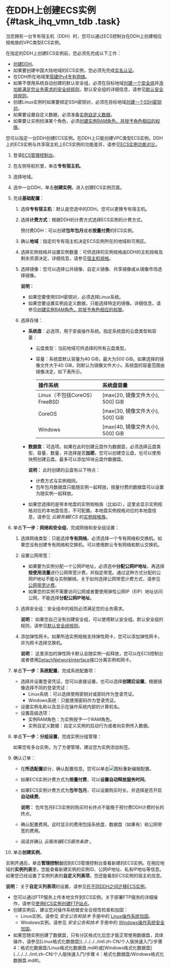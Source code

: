 # 在DDH上创建ECS实例 {#task_ihq_vmn_tdb .task}

当您拥有一台专有宿主机（DDH）时，您可以通过ECS控制台在DDH上创建相应规格族的VPC类型ECS实例。

在指定的DDH上创建ECS实例前，您必须先完成以下工作：

-   [创建DDH](intl.zh-CN/快速入门/创建DDH.md#)。
-   如果要创建中国大陆地域的ECS实例，您必须先完成[实名认证](https://www.alibabacloud.com/help/zh/doc-detail/52595.htm)。
-   在DDH所在地域里[搭建IPv4专有网络](../../../../intl.zh-CN/快速入门/搭建IPv4专有网络.md#)。
-   如果不使用系统自动创建的默认安全组，必须在目标地域[创建一个安全组](../../../../intl.zh-CN/安全/安全组/创建安全组.md#)并[添加能满足您业务需求的安全组规则](../../../../intl.zh-CN/安全/安全组/添加安全组规则.md#)。默认安全组的详细信息，请参见[默认安全组规则](../../../../intl.zh-CN/隐藏/新架构后需要隐藏的文档汇总/安全/安全组默认规则.md#)。
-   创建Linux实例时如果要绑定SSH密钥对，必须在目标地域[创建一个SSH密钥对](../../../../intl.zh-CN/安全/SSH密钥对/使用SSH密钥对.md#)。
-   如果要设置自定义数据，必须准备[实例自定义数据](../../../../intl.zh-CN/实例/管理实例/使用实例自定义数据/生成实例自定义数据.md#)。
-   如果要让实例扮演某个角色，必须[创建实例RAM角色，并授予角色相应的权限](../../../../intl.zh-CN/安全/实例RAM角色/通过控制台使用实例RAM角色.md#)。

您可以指定一台DDH创建ECS实例。在DDH上只能创建VPC类型ECS实例。DDH上的ECS实例与共享宿主机上ECS实例的功能差异，请参见[ECS实例功能对比](../../../../intl.zh-CN/产品简介/ECS实例功能对比.md#)。

1.  登录[ECS管理控制台](https://ecs.console.aliyun.com/#/home)。
2.  在左侧导航栏里，单击**专有宿主机**。
3.  选择地域。
4.  选中一台DDH，单击**创建实例**，进入创建ECS实例页面。
5.  完成**基础配置**： 
    1.  选择**专有宿主机**：默认是您选中的DDH。您可以更换专有宿主机。
    2.  选择**计费方式**：根据DDH的计费方式选择ECS实例的计费方式。 

        预付费DDH：可以创建**包年包月**或者**按量付费**的ECS实例。

    3.  确认**地域**：指定的专有宿主机决定ECS实例所在的地域和可用区。
    4.  选择实例规格并设置实例数量：可供选择的实例规格由DDH的主机规格及剩余资源决定。详细信息，请参见[宿主机规格](../../../../intl.zh-CN/产品简介/宿主机规格.md#)。
    5.  选择镜像：您可以选择公共镜像、自定义镜像、共享镜像或从镜像市场选择镜像。 

        **说明：** 

        -   如果您要使用SSH密钥对，必须选择Linux系统。
        -   如果您要设置实例自定义数据，只能选择特定的镜像。详细信息，请参见[创建实例RAM角色，并授予角色相应的权限](../../../../intl.zh-CN/安全/实例RAM角色/通过控制台使用实例RAM角色.md#)。
    6.  选择存储： 
        -   **系统盘**：必选项，用于安装操作系统。指定系统盘的云盘类型和容量：
            -   云盘类型：当前地域可供选择的所有云盘类型。
            -   容量：系统盘默认容量为40 GiB，最大为500 GiB。如果选择的镜像文件大于40 GiB，则默认为镜像文件大小。系统盘的容量范围由镜像决定，如下表所示。

                |操作系统|系统盘容量|
                |:---|:----|
                |Linux（不包括CoreOS）FreeBSD|\[max\{20, 镜像文件大小\}, 500\] GiB|
                |CoreOS|\[max\{30, 镜像文件大小\}, 500\] GiB|
                |Windows|\[max\{40, 镜像文件大小\}, 500\] GiB|

        -   **数据盘**：可选项。如果在此时创建云盘作为数据盘，必须选择云盘类型、容量、数量，并选择是否**加密**。您可以创建空云盘，也可以使用快照创建云盘。最多可以添加16块云盘作数据盘。

            **说明：** 此时创建的云盘有以下特点：

            -   计费方式与实例相同。
            -   包年包月数据盘只能随实例一起释放，按量付费的数据盘可以设置为随实例一起释放。
        -   如果您选择的是带本地盘的实例规格族（比如i2），这里会显示实例规格对应的本地盘信息，不可配置。本地盘实例规格对应的本地盘信息，请参见 *云服务器ECS* 的[实例规格族](../../../../intl.zh-CN/实例/实例规格族.md#)。
6.  单击**下一步：网络和安全组**，完成网络和安全组设置： 
    1.  选择网络类型：只能选择**专有网络**。必须选择一个专有网络和交换机。如果您没有创建专有网络和交换机，可以使用默认专有网络和默认交换机。
    2.  设置公网带宽：
        -   如果要为实例分配一个公网IP地址，必须选中**分配公网IP地址**，再选择 **按使用流量**进行公网带宽计费，并指定带宽。通过这种方式分配的公网IP地址不能与实例解绑。关于如何选择公网带宽计费方式，请参见[公网带宽计费](../../../../intl.zh-CN/产品定价/公网带宽计费.md#)。
        -   如果您的实例不需要访问公网或者要使用弹性公网IP（EIP）地址访问公网，不能选择**分配公网IP地址**。
    3.  选择安全组：安全组中的规则必须满足您的业务需求。

        **说明：** 如果您自己没有创建安全组，可以使用默认安全组。默认安全组的规则，请参见[默认安全组规则](../../../../intl.zh-CN/隐藏/新架构后需要隐藏的文档汇总/安全/安全组默认规则.md#)。

    4.  添加弹性网卡。如果所选实例规格支持弹性网卡，您可以添加弹性网卡，并为网卡选择交换机。

        **说明：** 这里添加的弹性网卡默认会随实例一起释放，您可以在ECS控制台或者使用[DetachNetworkInterface](../../../../intl.zh-CN/API参考/弹性网卡/DetachNetworkInterface.md#)接口分离实例和网卡。

7.  单击**下一步：系统配置**，完成系统配置项： 
    -   选择并设置登录凭证。您可以直接设置，也可以选择**创建后设置**。根据镜像选择不同的登录凭证：
        -   Linux系统：可以选择使用密钥对或密码作为登录凭证。
        -   Windows系统：只能使用密码作为登录凭证。
    -   设置实例名称以及显示在操作系统内部的计算机名。
    -   设置高级选项：
        -   实例RAM角色：为实例授予一个RAM角色。
        -   实例自定义数据：自定义实例的启动行为或者向实例传入数据。
8.  单击**下一步：分组设置**，完成实例分组管理： 

    如果您有多台实例，为了方便管理，建议您为实例添加标签。

9.  确认订单： 
    -   在**所选配置**部分，确认配置信息。您可以单击![](http://static-aliyun-doc.oss-cn-hangzhou.aliyuncs.com/assets/img/6630/15560988511347_zh-CN.png)图标重新编辑配置。
    -   如果ECS实例计费方式为**按量付费**，可以**设置自动释放服务时间**。
    -   如果ECS实例计费方式为**包年包月**，可以设置购买时长，并选择是否开启**自动续费**。

        **说明：** 包年包月ECS实例的购买时长终点不能晚于预付费DDH计费时长的终点。

    -   确认配置费用。这时显示的费用包括系统盘、数据盘（如果有）和公网带宽的费用。
    -   阅读并确认 *云服务器ECS服务条款* 。
10. 单击**创建实例**。

实例开通后，单击**管理控制台**回到ECS管理控制台查看新建的ECS实例。在相应地域的**实例列表**里，您能查看新建实例的实例ID、公网IP地址、私有IP地址等信息。如果您已经设置了实例列表的**自定义列表项**，您还能看到ECS实例的宿主机信息。

**说明：** 关于**自定义列表项**的设置，请参见[在不同DDH之间迁移ECS实例](../../../../intl.zh-CN/用户指南/在不同DDH之间迁移ECS实例.md#)。

-   您可以通过FTP服务上传本地文件到ECS实例。关于部署FTP服务的详细操作，请参见[使用ECS实例创建FTP站点](../../../../intl.zh-CN/建站教程/搭建FTP站点/Windows实例搭建FTP站点.md#)。
-   创建实例后，建议您对操作系统做安全合规性检查和加固：
    -   Linux实例，请参见 *安全公告和技术* 手册中的 [Linux操作系统加固](https://www.alibabacloud.com/help/zh/faq-detail/49809.htm)。
    -   Windows实例，请参见 *安全公告和技术* 手册中的 [Windows操作系统安全加固](https://www.alibabacloud.com/help/faq-detail/49781.htm)。
-   如果您随实例创建了数据盘，只有分区格式化后您才能正常使用数据盘，具体操作，请参见[Linux格式化数据盘](../../../../intl.zh-CN/个人版快速入门/步骤 4：格式化数据盘/Linux格式化数据盘.md#)或[Windows格式化数据盘](../../../../intl.zh-CN/个人版快速入门/步骤 4：格式化数据盘/Windows格式化数据盘.md#)。

